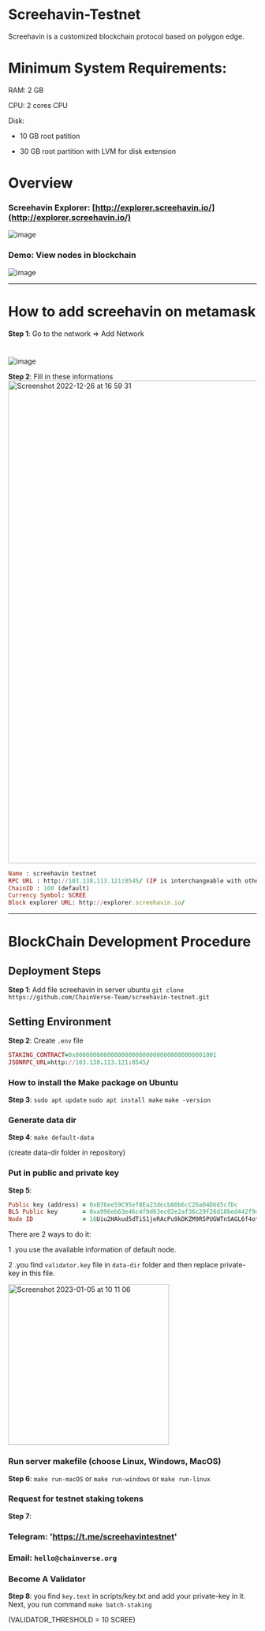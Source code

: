 # Screehavin-Testnet

Screehavin is a customized blockchain protocol based on polygon edge.

# Minimum System Requirements:

RAM: 2 GB

CPU: 2 cores CPU 

Disk: 

+ 10 GB root patition

+ 30 GB root partition with LVM for disk extension

# 

# Overview

### Screehavin Explorer:  [http://explorer.screehavin.io/](http://explorer.screehavin.io/)

![image](https://user-images.githubusercontent.com/55268800/208595093-77cfbbf7-7c8a-4adb-b21a-2d2508eaedf4.png)

### Demo: View nodes in blockchain

![image](https://user-images.githubusercontent.com/55268800/208595265-b7c106d2-7ffa-40a1-adf9-1ebade64152e.png)

***

# How to add screehavin on metamask

**Step 1**: Go to the network => Add Network
# # 
![image](https://user-images.githubusercontent.com/55268800/208595850-28c77b45-2fa3-4aed-af22-3cbfcc001017.png)

**Step 2**: Fill in these informations
<img width="979" alt="Screenshot 2022-12-26 at 16 59 31" src="https://user-images.githubusercontent.com/55268800/209535494-88e788e4-c593-4de6-9d59-90bfeeae2bea.png">

```ruby
Name : screehavin testnet
RPC URL : http://103.138.113.121:8545/ (IP is interchangeable with other server’s IP, default server’s RPC port is 8545)
ChainID : 100 (default)
Currency Symbol: SCREE
Block explorer URL: http://explorer.screehavin.io/
```

***

# BlockChain Development Procedure

## Deployment Steps

**Step 1**: Add file screehavin in server ubuntu
`git clone https://github.com/ChainVerse-Team/screehavin-testnet.git`

## Setting Environment
**Step 2**: Create `.env` file

```ruby
STAKING_CONTRACT=0x0000000000000000000000000000000000001001
JSONRPC_URL=http://103.138.113.121:8545/
```

### How to install the Make package on Ubuntu
**Step 3**:
`sudo apt update`
`sudo apt install make`
`make -version`

### Generate data dir
**Step 4**: `make default-data`

(create data-dir folder in repository)
### Put in public and private key 
**Step 5**:

```ruby
Public key (address) = 0xB76ee59C95ef8Ea23decb80b6cC26a04D665cfDc
BLS Public key       = 0xa996eb63e46c4f9d63ec02e2af36c29f26d18bed442f9d4ba20dfbbd1431c4e71171303ea503e1901266a376c57eda49
Node ID              = 16Uiu2HAkud5dTiS1jeRAcPu9kDKZM9R5PUGWTnSAGL6f4otFVxqq
```

There are 2 ways to do it:

1 .you use the available information of default node.

2 .you find `validator.key` file in `data-dir` folder and then replace private-key in this file.

<img width="326" alt="Screenshot 2023-01-05 at 10 11 06" src="https://user-images.githubusercontent.com/55268800/210697465-1cb8b817-9431-4c00-b66b-8cf1973bff77.png">

### Run server makefile (choose Linux, Windows, MacOS)
**Step 6**: `make run-macOS` or `make run-windows` or `make run-linux`

### Request for testnet staking tokens
**Step 7**:
### Telegram: 'https://t.me/screehavintestnet'
### Email: `hello@chainverse.org`

### Become A Validator
**Step 8**:
you find `key.text` in scripts/key.txt and add your private-key in it.
Next, you run command `make batch-staking`

(VALIDATOR_THRESHOLD = 10 SCREE)

